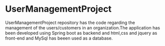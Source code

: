 # UserManagementProject
UserManagementProject repository has the code regarding the management of the users/customers in an organization.The application has been developed using Spring boot as backend and html,css and jquery as front-end and MySql has beeen used as a database.
